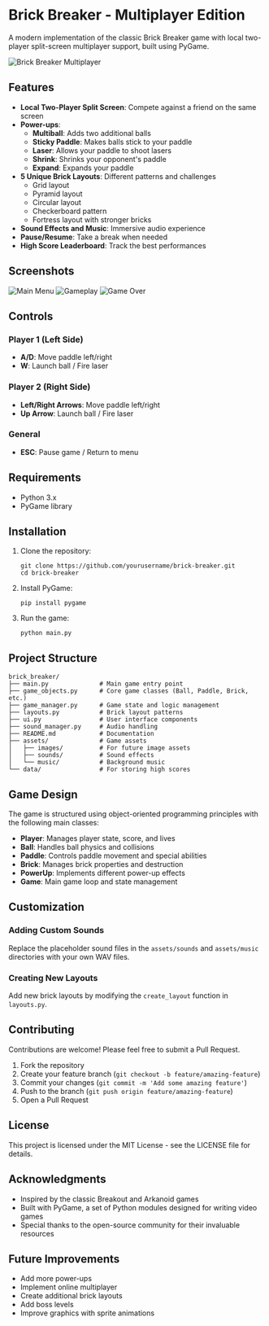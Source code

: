 # Brick Breaker - Multiplayer Edition

A modern implementation of the classic Brick Breaker game with local two-player split-screen multiplayer support, built using PyGame.

![Brick Breaker Multiplayer](https://github.com/saishk237/brick-breaker/screenshots/gamestart.png)

## Features

- **Local Two-Player Split Screen**: Compete against a friend on the same screen
- **Power-ups**:
  - **Multiball**: Adds two additional balls
  - **Sticky Paddle**: Makes balls stick to your paddle
  - **Laser**: Allows your paddle to shoot lasers
  - **Shrink**: Shrinks your opponent's paddle
  - **Expand**: Expands your paddle
- **5 Unique Brick Layouts**: Different patterns and challenges
  - Grid layout
  - Pyramid layout
  - Circular layout
  - Checkerboard pattern
  - Fortress layout with stronger bricks
- **Sound Effects and Music**: Immersive audio experience
- **Pause/Resume**: Take a break when needed
- **High Score Leaderboard**: Track the best performances

## Screenshots

![Main Menu](https://github.com/saishk237/brick-breaker/raw/main/screenshots/menu.png)
![Gameplay](https://github.com/saishk237/brick-breaker/raw/main/screenshots/gameplay.png)
![Game Over](https://github.com/saishk237/brick-breaker/raw/main/screenshots/gameover.png)

## Controls

### Player 1 (Left Side)
- **A/D**: Move paddle left/right
- **W**: Launch ball / Fire laser

### Player 2 (Right Side)
- **Left/Right Arrows**: Move paddle left/right
- **Up Arrow**: Launch ball / Fire laser

### General
- **ESC**: Pause game / Return to menu

## Requirements

- Python 3.x
- PyGame library

## Installation

1. Clone the repository:
   ```
   git clone https://github.com/yourusername/brick-breaker.git
   cd brick-breaker
   ```

2. Install PyGame:
   ```
   pip install pygame
   ```

3. Run the game:
   ```
   python main.py
   ```

## Project Structure

```
brick_breaker/
├── main.py              # Main game entry point
├── game_objects.py      # Core game classes (Ball, Paddle, Brick, etc.)
├── game_manager.py      # Game state and logic management
├── layouts.py           # Brick layout patterns
├── ui.py                # User interface components
├── sound_manager.py     # Audio handling
├── README.md            # Documentation
├── assets/              # Game assets
│   ├── images/          # For future image assets
│   ├── sounds/          # Sound effects
│   └── music/           # Background music
└── data/                # For storing high scores
```

## Game Design

The game is structured using object-oriented programming principles with the following main classes:

- **Player**: Manages player state, score, and lives
- **Ball**: Handles ball physics and collisions
- **Paddle**: Controls paddle movement and special abilities
- **Brick**: Manages brick properties and destruction
- **PowerUp**: Implements different power-up effects
- **Game**: Main game loop and state management

## Customization

### Adding Custom Sounds
Replace the placeholder sound files in the `assets/sounds` and `assets/music` directories with your own WAV files.

### Creating New Layouts
Add new brick layouts by modifying the `create_layout` function in `layouts.py`.

## Contributing

Contributions are welcome! Please feel free to submit a Pull Request.

1. Fork the repository
2. Create your feature branch (`git checkout -b feature/amazing-feature`)
3. Commit your changes (`git commit -m 'Add some amazing feature'`)
4. Push to the branch (`git push origin feature/amazing-feature`)
5. Open a Pull Request

## License

This project is licensed under the MIT License - see the LICENSE file for details.

## Acknowledgments

- Inspired by the classic Breakout and Arkanoid games
- Built with PyGame, a set of Python modules designed for writing video games
- Special thanks to the open-source community for their invaluable resources

## Future Improvements

- Add more power-ups
- Implement online multiplayer
- Create additional brick layouts
- Add boss levels
- Improve graphics with sprite animations
